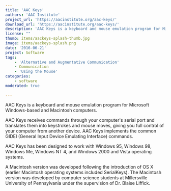 ```yaml
---
title: 'AAC Keys'
authors: 'AAC Institute'
project_url: 'https://aacinstitute.org/aac-keys/'
download_url: 'https://aacinstitute.org/aac-keys/'
description: 'AAC Keys is a keyboard and mouse emulation program for Microsoft Windows-based and Macintosh computers. '
license: ""
thumb: items/aackeys-splash-thumb.jpg
image: items/aackeys-splash.png
date: '2016-06-21'
project: Software
tags:
    - 'Alternative and Augmentative Communication'
    - Communication
    - 'Using the Mouse'
categories:
    - software
moderated: true

---
```

AAC Keys is a keyboard and mouse emulation program for Microsoft Windows-based and Macintosh computers.

AAC Keys receives commands through your computer's serial port and translates them into keystrokes and mouse moves, giving you full control of your computer from another device. AAC Keys implements the common GIDEI (General Input Device Emulating Interface) commands.

AAC Keys has been designed to work with Windows 95, Windows 98, Windows Me, Windows NT 4, and Windows 2000 and Vista operating systems.

A Macintosh version was developed following the introduction of OS X (earlier Macintosh operating systems included SerialKeys). The Macintosh version was developed by computer science students at Millersville University of Pennsylvania under the supervision of Dr. Blaise Liffick</a>.